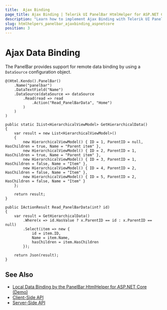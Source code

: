 ```yaml
---
title:  Ajax Binding
page_title: Ajax Binding | Telerik UI PanelBar HtmlHelper for ASP.NET Core
description: "Learn how to implement Ajax Binding with Telerik UI PanelBar HtmlHelper for ASP.NET Core (MVC 6 or ASP.NET Core MVC)."
slug: htmlhelpers_panelbar_ajaxbinding_aspnetcore
position: 3
---
```


# Ajax Data Binding

The PanelBar provides support for remote data binding by using a `DataSource` configuration object.

```Razor
@(Html.Kendo().PanelBar()
    .Name("panelbar")
    .DataTextField("Name")
    .DataSource(dataSource => dataSource
        .Read(read => read
            .Action("Read_PanelBarData", "Home")
        )
    )
)
```
```Controller
public static IList<HierarchicalViewModel> GetHierarchicalData()
{
    var result = new List<HierarchicalViewModel>()
    {
        new HierarchicalViewModel() { ID = 1, ParentID = null, HasChildren = true, Name = "Parent item" },
        new HierarchicalViewModel() { ID = 2, ParentID = 1, HasChildren = true, Name = "Parent item" },
        new HierarchicalViewModel() { ID = 3, ParentID = 1, HasChildren = false, Name = "Item" },
        new HierarchicalViewModel() { ID = 4, ParentID = 2, HasChildren = false, Name = "Item" },
        new HierarchicalViewModel() { ID = 5, ParentID = 2, HasChildren = false, Name = "Item" }
    };

    return result;
}

public IActionResult Read_PanelBarData(int? id)
{
    var result = GetHierarchicalData()
        .Where(x => id.HasValue ? x.ParentID == id : x.ParentID == null)
        .Select(item => new {
            id = item.ID,
            Name = item.Name,
            hasChildren = item.HasChildren
        });

    return Json(result);
}
```

## See Also

* [Local Data Binding by the PanelBar HtmlHelper for ASP.NET Core (Demo)](https://demos.telerik.com/aspnet-core/panelbar/local-data-binding)
* [Client-Side API](https://docs.telerik.com/kendo-ui/api/javascript/ui/panelbar)
* [Server-Side API](/api/panelbar)
